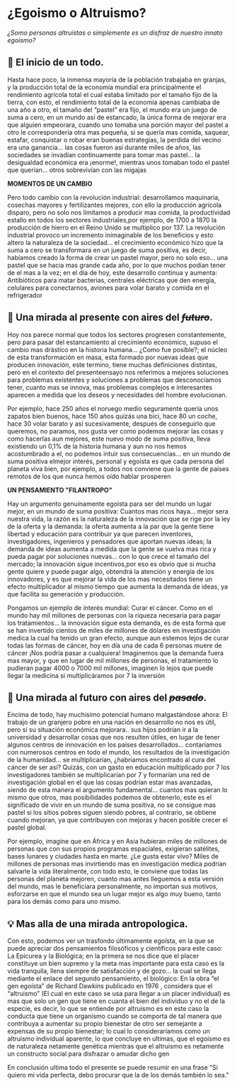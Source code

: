 # ¿Egoismo o Altruismo?
*¿Somo personas altruistas o simplemente es un disfraz de nuestro innato egoismo?*

## :file_folder: El inicio de un todo.

Hasta hace poco, la inmensa mayoría de la población trabajaba en granjas, y la producción total de la economía mundial era principalmente el rendimiento agrícola total el cual estaba limitado por el tamaño fijo de la tierra,  con esto, el rendimiento total de la economía apenas cambiaba de una año a otro, el tamaño del “pastel” era fijo, el mundo era un juego de suma a cero, en un mundo así de estancado, la única forma de mejorar era que alguien empeorara, cuando uno tomaba una porción mayor del pastel a otro le correspondería otra mas pequeña, si se quería mas comida, saquear, estafar, conquistar o robar eran buenas estrategias, la perdida del vecino era una ganancia… las cosas fueron  así durante miles de años, las sociedades se invadían continuamente para tomar mas pastel… la desigualdad económica era ¡enorme!, mientras unos tomaban todo el pastel que querían… otros sobrevivían con las migajas

**MOMENTOS DE UN CAMBIO**

Pero todo cambio con la revolución industrial: desarrollamos maquinaria, cosechas mayores y fertilizantes mejores, con ello la producción agrícola disparo, pero no solo nos limitamos a producir mas comida, la productividad estallo en todos los sectores industriales,por ejemplo, de 1700 a 1870 la producción de hierro en el Reino Unido se multiplico por 137. La revolución industrial provoco un incremento inimaginable de los beneficios y esto altero la naturaleza de la sociedad… el crecimiento económico hizo que la suma a cero se transformara en un juego de suma positiva, es decir, habíamos creado la forma de crear un pastel mayor, pero no solo eso… una pastel que se hacia mas grande cada año, por lo que muchos podían tener de el mas a la vez; en el día de hoy, este desarrollo continua y aumenta: Antibióticos para matar bacterias, centrales eléctricas que den energía, celulares para conectarnos, aviones para volar barato y comida en el refrigerador

## :rocket: Una mirada al presente con aires del ~~_futuro_~~.

Hoy nos parece normal que todos los sectores progresen constantemente, pero para pasar del estancamiento al crecimiento económico, supuso el cambio mas drástico en la historia humana… ¿Como fue posible?; el núcleo de esta transformación en masa, esta formado por nuevas ideas que producen innovación, este termino, tiene muchas definiciones distintas, pero en el contexto del presenteensayo nos referimos a mejores soluciones para problemas existentes y soluciones a problemas que desconocíamos tener, cuanto mas se innova, mas problemas complejos e interesantes aparecen a medida que los deseos y necesidades del hombre evolucionan.

Por ejemplo, hace 250 años el noruego medio seguramente quería unos zapatos bien buenos, hace 150 años quizás una bici, hace 80 un coche, hace 30 volar barato y así sucesivamente, después de conseguirlo que queremos, no paramos, nos gusta ver como podemos mejorar las cosas y como hacerlas aun mejores, este nuevo modo de suma positiva, lleva existiendo un 0,1% de la historia humana y aun no nos hemos acostumbrado a el, no podemos intuir sus consecuencias… en un mundo de suma positiva elmejor interés, personal y egoísta es que cada persona del planeta viva bien, por ejemplo, a todos nos conviene que la gente de países remotos de los que nunca hemos oído hablar prosperen

**UN PENSAMIENTO "FILANTROPO"**

Hay un argumento genuinamente egoísta para ser del mundo un lugar mejor, en un mundo de suma positiva: Cuantos mas ricos haya… mejor sera nuestra vida, la razón es la naturaleza de la innovación que se rige por la ley de la oferta y la demanda: la oferta aumenta a la par que la gente tiene libertad y educación para contribuir ya que parecen inventores, investigadores, ingenieros y pensadores que aportan nuevas ideas; la demanda de ideas aumenta a medida que la gente se vuelva mas rica y pueda pagar por soluciones nuevas… con lo que crece el tamaño del mercado; la innovación sigue incentivos,por eso es obvio que si mucha gente quiere y puede pagar algo, obtendrá la atención y energía de los innovadores, y es que mejorar la vida de los mas necesitados tiene un efecto multiplicador al mismo  tiempo que aumenta la demanda de ideas, ya que facilita su generación y producción.

Pongamos un ejemplo de interés mundial: Curar el cáncer. Como en el mundo hay mil millones de personas con la riqueza necesaria para pagar los tratamientos… la innovación sigue esta demanda, es de esta forma que se han invertido cientos de miles de millones de dólares en investigación medica la cual ha tenido un gran efecto, aunque aun estemos lejos de curar todas las formas de cáncer, hoy en día una de cada 6 personas muere de cáncer ¡Nos podría pasar a cualquiera! Imaginemos que la demanda fuera mas mayor, y que en lugar de mil millones de personas, el tratamiento lo pudieran pagar 4000 o 7000 mil millones, imaginen lo lejos que puede llegar la medicina si multiplicáramos por 7 la inversión

## :snail: Una mirada al futuro con aires del ~~_pasado_~~.

Encima de todo, hay muchísimo potencial humano malgastándose ahora: El trabajo de un granjero pobre en una nación en desarrollo no nos es útil, pero si su situación económica mejorara.. sus hijos podrían ir a la universidad y desarrollar cosas que nos resulten útiles, en lugar de tener algunos centros de innovación en los países desarrollados… contaríamos con numerosos centros en todo el mundo, los resultados de la investigación de la humanidad… se multiplicarían, ¿habríamos encontrado al cura del cáncer de ser así? Quizás, con un gasto en educación multiplicado por 7 los investigadores también se multiplicarían por 7 y formarían una red de investigación global en el que las cosas podrían estar mas avanzadas, siendo de esta manera el argumento fundamental… cuantos mas quieran lo mismo que otros, mas posibilidades podemos de obtenerlo, este es el significado de vivir en un mundo de suma positiva, no se consigue mas pastel si los sitios pobres siguen siendo pobres, al contrario, se obtiene cuando mejoran, ya que contribuyen con mejoras y hacen posible crecer el pastel global.

Por ejemplo, imagine que en África y en Asia hubieran miles de millones de personas que con sus propios programas espaciales, exigieran satélites, bases lunares y ciudades hasta en marte. ¿Le gusta estar vivo? Miles de millones de personas mas invirtiendo mas en investigación medica podrían salvarle la vida literalmente, con todo esto, le conviene que todas las personas del planeta mejoren, cuanto mas antes lleguemos a esta versión del mundo, mas le beneficiara personalmente, no importan sus motivos, esforzarse en que el mundo sea un lugar mejor es algo muy bueno, tanto para los demás como para uno mismo.

## :bulb: Mas alla de una mirada antropologica.

Con esto, podemos ver un trasfondo últimamente egoísta, en la que se puede apreciar dos pensamientos filosóficos y científicos para este caso: La Epicurea y la Biológica; en la primera se nos dice que el placer constituye un bien supremo y la meta mas importante para esta caso es la vida tranquila, llena siempre de satisfacción y de gozo… la cual se llega mediante el enlace del segundo pensamiento, el biológico: En la obra “el gen egoísta” de Richard Dawkins publicado en 1976 , considera que el “altruismo” (El cual en este caso se usa para llegar a un placer individual) es mas que solo un gen que tiene en cuanta el bien del individuo y no el de la especie, es decir, lo que se entiende por altruismo es en este caso la conducta que tiene un organismo cuando se comporta de tal manera que contribuya a aumentar su propio bienestar de otro ser semejante a expensas de su propio bienestar; lo cual lo consideraríamos como un altruismo individual aparente, lo que concluye en ultimas, que el egoísmo es de naturaleza netamente genética mientras que el altruismo es netamente un constructo social para disfrazar o amudar dicho gen

En conclusión ultima todo el presente se puede resumir en una frase “Si quiero mi vida perfecta, debo procurar que la de los demás también lo sea.”








